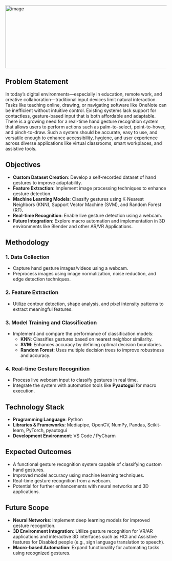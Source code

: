 
<img width="2759" height="196" alt="image" src="https://github.com/user-attachments/assets/51388fc0-1e8b-4388-89b5-630b9d6ba4ee" />


## **Problem Statement**

In today’s digital environments—especially in education, remote work, and creative collaboration—traditional input devices limit natural interaction. Tasks like teaching online, drawing, or navigating software like OneNote can be inefficient without intuitive control. Existing systems lack support for contactless, gesture-based input that is both affordable and adaptable. There is a growing need for a real-time hand gesture recognition system that allows users to perform actions such as palm-to-select, point-to-hover, and pinch-to-draw. Such a system should be accurate, easy to use, and versatile enough to enhance accessibility, hygiene, and user experience across diverse applications like virtual classrooms, smart workplaces, and assistive tools.

## **Objectives**

- **Custom Dataset Creation**: Develop a self-recorded dataset of hand gestures to improve adaptability.  
- **Feature Extraction**: Implement image processing techniques to enhance gesture detection.  
- **Machine Learning Models**: Classify gestures using K-Nearest Neighbors (KNN), Support Vector Machine (SVM), and Random Forest (RF).  
- **Real-time Recognition**: Enable live gesture detection using a webcam.  
- **Future Integration**: Explore macro automation and implementation in 3D environments like Blender and other AR/VR Applications.  

## **Methodology**

### **1. Data Collection**
- Capture hand gesture images/videos using a webcam.  
- Preprocess images using image normalization, noise reduction, and edge detection techniques.  

### **2. Feature Extraction**
- Utilize contour detection, shape analysis, and pixel intensity patterns to extract meaningful features.  

### **3. Model Training and Classification**
- Implement and compare the performance of classification models:  
  - **KNN**: Classifies gestures based on nearest neighbor similarity.  
  - **SVM**: Enhances accuracy by defining optimal decision boundaries.  
  - **Random Forest**: Uses multiple decision trees to improve robustness and accuracy.  

### **4. Real-time Gesture Recognition**
- Process live webcam input to classify gestures in real time.  
- Integrate the system with automation tools like **Pyautogui** for macro execution.  

## **Technology Stack**

- **Programming Language**: Python  
- **Libraries & Frameworks**: Mediapipe, OpenCV, NumPy, Pandas, Scikit-learn, PyTorch, pyautogui  
- **Development Environment**: VS Code / PyCharm  

## **Expected Outcomes**

- A functional gesture recognition system capable of classifying custom hand gestures.  
- Improved model accuracy using machine learning techniques.  
- Real-time gesture recognition from a webcam.  
- Potential for further enhancements with neural networks and 3D applications.  

## **Future Scope**

- **Neural Networks**: Implement deep learning models for improved gesture recognition.  
- **3D Environment Integration**: Utilize gesture recognition for VR/AR applications and interactive 3D interfaces such as HCI and Assistive features for Disabled people (e.g., sign language translation to speech).  
- **Macro-based Automation**: Expand functionality for automating tasks using recognized gestures.  
